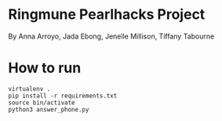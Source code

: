 # Ringmune Pearlhacks Project
By Anna Arroyo, Jada Ebong, Jenelle Millison, Tiffany Tabourne

# How to run
```
virtualenv . 
pip install -r requirements.txt
source bin/activate
python3 answer_phone.py
```
